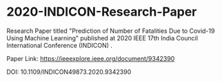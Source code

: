 # 2020-INDICON-Research-Paper

Research Paper titled "Prediction of Number of Fatalities Due to Covid-19 Using Machine Learning" published at 2020 IEEE 17th India Council International Conference (INDICON) .

Paper Link: https://ieeexplore.ieee.org/document/9342390

DOI: 10.1109/INDICON49873.2020.9342390

